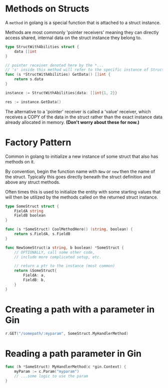 # Methods on Structs

A `method` in golang is a special function that is attached to a struct instance.

Methods are most commonly 'pointer receivers' meaning they can directly access shared, internal data on the struct instance they belong to.

```go
type StructWithAbilities struct {
	data []int
}

// pointer receiver denoted here by the *...
// 's' inside this method will refer to the specific instance of StructWithAbilities rather than a copy of the data.
func (s *StructWithAbilities) GetData() []int {
	return s.data
}

instance := StructWithAbilities{data: []int{1, 2}}

res := instance.GetData()
```

The alternative to a 'pointer' receiver is called a 'value' receiver, which receives a COPY of the data in the struct rather than the exact instance data already allocated in memory.
**(Don't worry about these for now.)**

# Factory Pattern

Common in golang to initialize a new instance of some struct that also has methods on it.

By convention, begin the function name with `New` or `new` then the name of the struct.
Typically this goes directly beneath the struct definition and above any struct methods.

Often times this is used to initialize the entity with some starting values that will then be utilized by the methods called on the returned struct instance.

```go
type SomeStruct struct {
	FieldA string
	FieldB boolean
}

func (s *SomeStruct) CoolMethodHere() (string, boolean) {
	return s.FieldA, s.FieldB
}

func NewSomeStruct(a string, b boolean) *SomeStruct {
	// OPTIONALLY, call some other code,
	// include more complicated setup, etc.

	// return a ptr to the instance (most common)
	return &SomeStruct{
		FieldA: a,
		FieldB: b,
	}
}
```

# Creating a path with a parameter in Gin

```go
r.GET("/somepath/:myparam", SomeStruct.MyHandlerMethod)
```

# Reading a path parameter in Gin

```go
func (h *SomeStruct) MyHandlerMethod(c *gin.Context) {
	myParam := c.Param("myparam")
	// ...some logic to use the param
}
```
